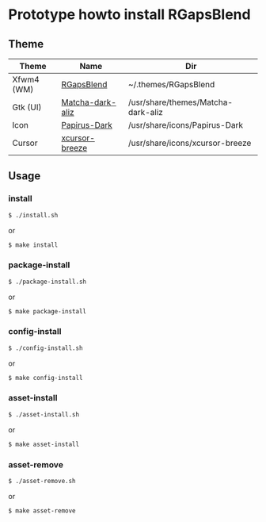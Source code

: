 
# Prototype howto install RGapsBlend
## Theme

| Theme | Name | Dir |
| --- | --- | --- |
| Xfwm4 (WM) | [RGapsBlend](https://github.com/Drzaln/Nema/tree/master/RGapsBlend) | ~/.themes/RGapsBlend |
| Gtk (UI) | [Matcha-dark-aliz](https://software.manjaro.org/package/matcha-gtk-theme) | /usr/share/themes/Matcha-dark-aliz |
| Icon | [Papirus-Dark](https://software.manjaro.org/package/papirus-icon-theme) | /usr/share/icons/Papirus-Dark |
| Cursor | [xcursor-breeze](https://software.manjaro.org/package/xcursor-breeze) | /usr/share/icons/xcursor-breeze |



## Usage

### install

``` sh
$ ./install.sh
```

or

``` sh
$ make install
```


### package-install

``` sh
$ ./package-install.sh
```

or

``` sh
$ make package-install
```


### config-install

``` sh
$ ./config-install.sh
```

or

``` sh
$ make config-install
```


### asset-install

``` sh
$ ./asset-install.sh
```

or

``` sh
$ make asset-install
```


### asset-remove

``` sh
$ ./asset-remove.sh
```

or

``` sh
$ make asset-remove
```

